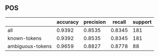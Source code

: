 
## POS

|                  | accuracy | precision | recall | support |
|------------------|----------|-----------|--------|---------|
| all              | 0.9392   | 0.8535    | 0.8345 | 181     |
| known-tokens     | 0.9392   | 0.8535    | 0.8345 | 181     |
| ambiguous-tokens | 0.9659   | 0.8827    | 0.8778 | 88      |

